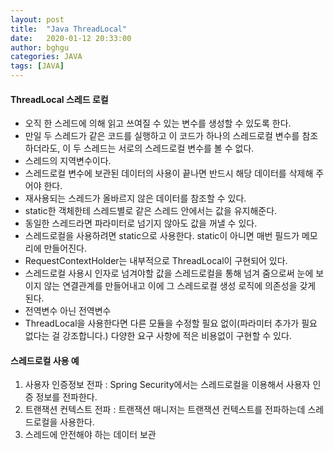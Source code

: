 ```yaml
---
layout: post
title:  "Java ThreadLocal"
date:   2020-01-12 20:33:00
author: bghgu
categories: JAVA
tags: [JAVA]
---
```


#### ThreadLocal 스레드 로컬
* 오직 한 스레드에 의해 읽고 쓰여질 수 있는 변수를 생성할 수 있도록 한다.
* 만일 두 스레드가 같은 코드를 실행하고 이 코드가 하나의 스레드로컬 변수를 참조하더라도, 이 두 스레드는 서로의 스레드로컬 변수를 볼 수 없다.
* 스레드의 지역변수이다.
* 스레드로컬 변수에 보관된 데이터의 사용이 끝나면 반드시 해당 데이터를 삭제해 주어야 한다.
* 재사용되는 스레드가 올바르지 않은 데이터를 참조할 수 있다.
* static한 객체한테 스레드별로 같은 스레드 안에서는 값을 유지해준다.
* 동일한 스레드라면 파라미터로 넘기지 않아도 값을 꺼낼 수 있다.
* 스레드로컬을 사용하려면 static으로 사용한다. static이 아니면 매번 필드가 메모리에 만들어진다.
* RequestContextHolder는 내부적으로 ThreadLocal이 구현되어 있다.
* 스레드로컬 사용시 인자로 넘겨야할 값을 스레드로컬을 통해 넘겨 줌으로써 눈에 보이지 않는 연결관계를 만들어내고 이에 그 스레드로컬 생성 로직에 의존성을 갖게 된다.
* 전역변수 아닌 전역변수
* ThreadLocal을 사용한다면 다른 모듈을 수정할 필요 없이(파라미터 추가가 필요 없다는 걸 강조합니다.) 다양한 요구 사항에 적은 비용없이 구현할 수 있다.

#### 스레드로컬 사용 예
1. 사용자 인증정보 전파 : Spring Security에서는 스레드로컬을 이용해서 사용자 인증 정보를 전파한다.
2. 트랜잭션 컨텍스트 전파 : 트랜잭션 매니저는 트랜잭션 컨텍스트를 전파하는데 스레드로컬을 사용한다.
3. 스레드에 안전해야 하는 데이터 보관